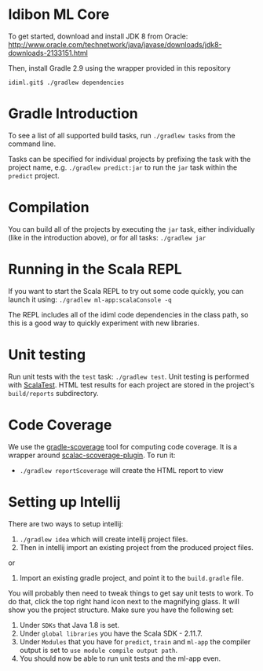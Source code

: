 Idibon ML Core
=========

To get started, download and install JDK 8 from Oracle:
http://www.oracle.com/technetwork/java/javase/downloads/jdk8-downloads-2133151.html

Then, install Gradle 2.9 using the wrapper provided in this repository

```
idiml.git$ ./gradlew dependencies
```

# Gradle Introduction

To see a list of all supported build tasks, run `./gradlew tasks` from
the command line.

Tasks can be specified for individual projects by prefixing the task
with the project name, e.g. `./gradlew predict:jar` to run the `jar`
task within the `predict` project.

# Compilation

You can build all of the projects by executing the `jar` task, either
individually (like in the introduction above), or for all tasks:
`./gradlew jar`

# Running in the Scala REPL

If you want to start the Scala REPL to try out some code quickly, you
can launch it using:
`./gradlew ml-app:scalaConsole -q`

The REPL includes all of the idiml code dependencies in the class
path, so this is a good way to quickly experiment with new libraries.

# Unit testing

Run unit tests with the `test` task: `./gradlew test`. Unit testing is
performed with [ScalaTest](http://www.scalatest.org/). HTML test results
for each project are stored in the project's `build/reports` subdirectory.

# Code Coverage

We use the [gradle-scoverage](https://github.com/scoverage/gradle-scoverage) tool for computing
code coverage. It is a wrapper around [scalac-scoverage-plugin](https://github.com/scoverage/scalac-scoverage-plugin). 
To run it:

* `./gradlew reportScoverage` will create the HTML report to view

# Setting up Intellij

There are two ways to setup intellij:

1. `./gradlew idea` which will create intellij project files.
2. Then in intellij import an existing project from the produced project files.

or

1. Import an existing gradle project, and point it to the `build.gradle` file.

You will probably then need to tweak things to get say unit tests to work. To do that, click the top
right hand icon next to the magnifying glass. It will show you the project structure. Make sure you
have the following set:

1. Under `SDKs` that Java 1.8 is set.
2. Under `global libraries` you have the Scala SDK - 2.11.7.
3. Under `Modules` that you have for `predict`, `train` and `ml-app` the compiler output is set
   to `use module compile output path`.
4. You should now be able to run unit tests and the ml-app even.
